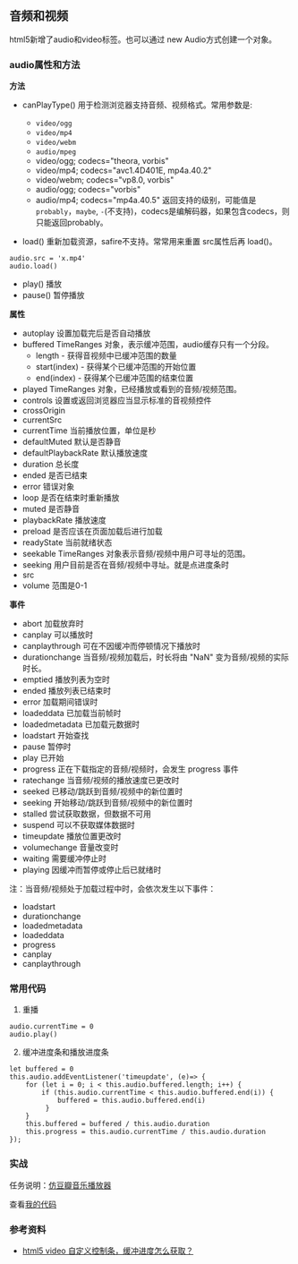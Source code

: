 
## 音频和视频

html5新增了audio和video标签。也可以通过 new Audio方式创建一个对象。

### audio属性和方法

**方法**

- canPlayType()  用于检测浏览器支持音频、视频格式。常用参数是:
    - `video/ogg`
    - `video/mp4`
    - `video/webm`
    - `audio/mpeg`
    - video/ogg; codecs="theora, vorbis"
    - video/mp4; codecs="avc1.4D401E, mp4a.40.2"
    - video/webm; codecs="vp8.0, vorbis"
    - audio/ogg; codecs="vorbis"
    - audio/mp4; codecs="mp4a.40.5"
返回支持的级别，可能值是`probably`，`maybe`, `-`(不支持)，codecs是编解码器，如果包含codecs，则只能返回probably。

- load() 重新加载资源，safire不支持。常常用来重置 src属性后再 load()。

```
audio.src = 'x.mp4'
audio.load()
```

- play() 播放
- pause() 暂停播放

**属性**

- autoplay 设置加载完后是否自动播放
- buffered TimeRanges 对象，表示缓冲范围，audio缓存只有一个分段。
    - length - 获得音视频中已缓冲范围的数量
    - start(index) - 获得某个已缓冲范围的开始位置
    - end(index) - 获得某个已缓冲范围的结束位置
- played   TimeRanges 对象，已经播放或看到的音频/视频范围。
- controls 设置或返回浏览器应当显示标准的音视频控件
- crossOrigin
- currentSrc
- currentTime  当前播放位置，单位是秒
- defaultMuted  默认是否静音
- defaultPlaybackRate 默认播放速度
- duration  总长度
- ended     是否已结束
- error    错误对象
- loop     是否在结束时重新播放
- muted  是否静音
- playbackRate  播放速度
- preload  是否应该在页面加载后进行加载
- readyState 当前就绪状态
- seekable  TimeRanges 对象表示音频/视频中用户可寻址的范围。
- seeking  用户目前是否在音频/视频中寻址。就是点进度条时
- src
- volume  范围是0-1

**事件**

- abort  加载放弃时
- canplay  可以播放时
- canplaythrough  可在不因缓冲而停顿情况下播放时
- durationchange  当音频/视频加载后，时长将由 "NaN" 变为音频/视频的实际时长。
- emptied   播放列表为空时
- ended     播放列表已结束时
- error     加载期间错误时
- loadeddata   已加载当前帧时
- loadedmetadata  已加载元数据时
- loadstart   开始查找
- pause   暂停时
- play    已开始
- progress 正在下载指定的音频/视频时，会发生 progress 事件
- ratechange  当音频/视频的播放速度已更改时
- seeked    已移动/跳跃到音频/视频中的新位置时
- seeking   开始移动/跳跃到音频/视频中的新位置时
- stalled   尝试获取数据，但数据不可用
- suspend   可以不获取媒体数据时
- timeupdate   播放位置更改时
- volumechange  音量改变时
- waiting    需要缓冲停止时
- playing    因缓冲而暂停或停止后已就绪时

注：当音频/视频处于加载过程中时，会依次发生以下事件：

- loadstart
- durationchange
- loadedmetadata
- loadeddata
- progress
- canplay
- canplaythrough

### 常用代码

1. 重播

```
audio.currentTime = 0
audio.play()
```

2. 缓冲进度条和播放进度条

```
let buffered = 0
this.audio.addEventListener('timeupdate', (e)=> {
    for (let i = 0; i < this.audio.buffered.length; i++) {
        if (this.audio.currentTime < this.audio.buffered.end(i)) {
            buffered = this.audio.buffered.end(i)
         }
    }
    this.buffered = buffered / this.audio.duration
    this.progress = this.audio.currentTime / this.audio.duration
});
```

### 实战

任务说明：[仿豆瓣音乐播放器](http://ife.baidu.com/course/detail/id/83)

查看[我的代码](https://github.com/banli17/w3croad_blog/tree/master/baiduIfe/%E4%BB%BF%E8%B1%86%E7%93%A3%E9%9F%B3%E4%B9%90%E6%92%AD%E6%94%BE%E5%99%A8)


### 参考资料

- [html5 video 自定义控制条，缓冲进度怎么获取？](https://www.zhihu.com/question/37796780)

